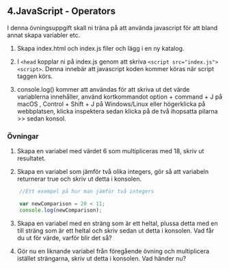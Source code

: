 ## 4.JavaScript - Operators

I denna övningsuppgift skall ni träna på att använda javascript för att bland annat skapa variabler etc.

1. Skapa index.html och index.js filer och lägg i en ny katalog.

2. I ```<head``` kopplar ni på index.js genom att skriva ```<script src="index.js"><script>```. Denna innebär att javascript koden kommer köras när script taggen körs.

3. console.log() kommer att användas för att skriva ut det värde variablerna innehåller, använd kortkommandot option + command + J på macOS , Control + Shift + J på Windows/Linux eller högerklicka på webbplatsen, klicka inspektera sedan klicka på de två ihopsatta pilarna >> sedan konsol. 

### Övningar

1. Skapa en variabel med värdet 6 som multipliceras med 18, skriv ut resultatet.

2. Skapa en variabel som jämför två olika integers, gör så att variabeln returnerar true och skriv ut detta i konsolen.
```JavaScript
    //Ett exempel på hur man jämför två integers

    var newComparison = 20 < 11;
    console.log(newComparison);
```
3. Skapa en variabel med en sträng som är ett heltal, plussa detta med en till sträng som är ett heltal och skriv sedan ut detta i konsolen. Vad får du ut för värde, varför blir det så?

4. Gör nu en liknande variabel från föregående övning och multiplicera istället strängarna, skriv ut detta i konsolen. Vad händer nu?
```JavaScript

```
